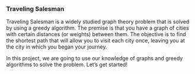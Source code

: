 ### Traveling Salesman

Traveling Salesman is a widely studied graph theory problem that is solved by using a greedy algorithm. The premise is that you have a graph of cities with certain distances (or weights) between them. The objective is to find the shortest path that will allow you to visit each city once, leaving you at the city in which you began your journey.

In this project, we are going to use our knowledge of graphs and greedy algorithms to solve the problem. Let’s get started!